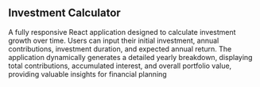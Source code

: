 ## Investment Calculator

A fully responsive React application designed to calculate investment growth over time. Users can input their initial
investment, annual contributions, investment duration, and expected annual return. The application dynamically
generates a detailed yearly breakdown, displaying total contributions, accumulated interest, and overall portfolio
value, providing valuable insights for financial planning

